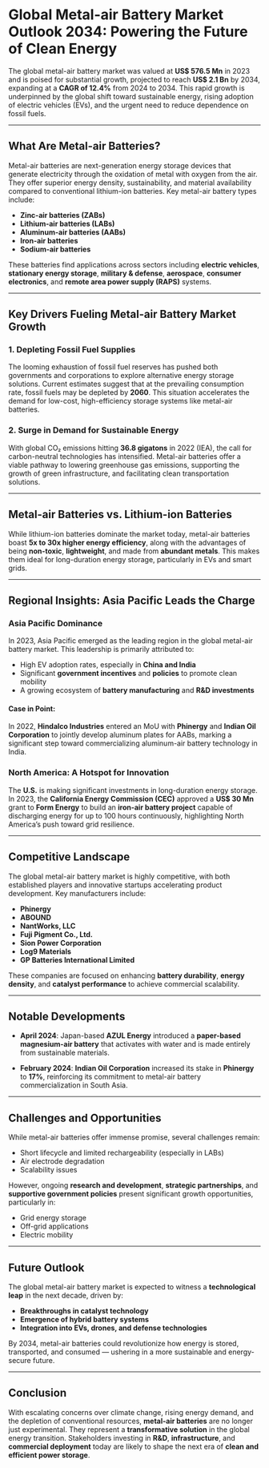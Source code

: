
# Global Metal-air Battery Market Outlook 2034: Powering the Future of Clean Energy

The global metal-air battery market was valued at **US$ 576.5 Mn** in 2023 and is poised for substantial growth, projected to reach **US$ 2.1 Bn** by 2034, expanding at a **CAGR of 12.4%** from 2024 to 2034. This rapid growth is underpinned by the global shift toward sustainable energy, rising adoption of electric vehicles (EVs), and the urgent need to reduce dependence on fossil fuels.

---

## What Are Metal-air Batteries?

Metal-air batteries are next-generation energy storage devices that generate electricity through the oxidation of metal with oxygen from the air. They offer superior energy density, sustainability, and material availability compared to conventional lithium-ion batteries. Key metal-air battery types include:

- **Zinc-air batteries (ZABs)**
- **Lithium-air batteries (LABs)**
- **Aluminum-air batteries (AABs)**
- **Iron-air batteries**
- **Sodium-air batteries**

These batteries find applications across sectors including **electric vehicles**, **stationary energy storage**, **military & defense**, **aerospace**, **consumer electronics**, and **remote area power supply (RAPS)** systems.

---

## Key Drivers Fueling Metal-air Battery Market Growth

### 1. Depleting Fossil Fuel Supplies

The looming exhaustion of fossil fuel reserves has pushed both governments and corporations to explore alternative energy storage solutions. Current estimates suggest that at the prevailing consumption rate, fossil fuels may be depleted by **2060**. This situation accelerates the demand for low-cost, high-efficiency storage systems like metal-air batteries.

### 2. Surge in Demand for Sustainable Energy

With global CO₂ emissions hitting **36.8 gigatons** in 2022 (IEA), the call for carbon-neutral technologies has intensified. Metal-air batteries offer a viable pathway to lowering greenhouse gas emissions, supporting the growth of green infrastructure, and facilitating clean transportation solutions.

---

## Metal-air Batteries vs. Lithium-ion Batteries

While lithium-ion batteries dominate the market today, metal-air batteries boast **5x to 30x higher energy efficiency**, along with the advantages of being **non-toxic**, **lightweight**, and made from **abundant metals**. This makes them ideal for long-duration energy storage, particularly in EVs and smart grids.

---

## Regional Insights: Asia Pacific Leads the Charge

### Asia Pacific Dominance

In 2023, Asia Pacific emerged as the leading region in the global metal-air battery market. This leadership is primarily attributed to:

- High EV adoption rates, especially in **China and India**
- Significant **government incentives** and **policies** to promote clean mobility
- A growing ecosystem of **battery manufacturing** and **R&D investments**

#### Case in Point:
In 2022, **Hindalco Industries** entered an MoU with **Phinergy** and **Indian Oil Corporation** to jointly develop aluminum plates for AABs, marking a significant step toward commercializing aluminum-air battery technology in India.

### North America: A Hotspot for Innovation

The **U.S.** is making significant investments in long-duration energy storage. In 2023, the **California Energy Commission (CEC)** approved a **US$ 30 Mn** grant to **Form Energy** to build an **iron-air battery project** capable of discharging energy for up to 100 hours continuously, highlighting North America’s push toward grid resilience.

---

## Competitive Landscape

The global metal-air battery market is highly competitive, with both established players and innovative startups accelerating product development. Key manufacturers include:

- **Phinergy**
- **ABOUND**
- **NantWorks, LLC**
- **Fuji Pigment Co., Ltd.**
- **Sion Power Corporation**
- **Log9 Materials**
- **GP Batteries International Limited**

These companies are focused on enhancing **battery durability**, **energy density**, and **catalyst performance** to achieve commercial scalability.

---

## Notable Developments

- **April 2024**: Japan-based **AZUL Energy** introduced a **paper-based magnesium-air battery** that activates with water and is made entirely from sustainable materials.

- **February 2024**: **Indian Oil Corporation** increased its stake in **Phinergy** to **17%**, reinforcing its commitment to metal-air battery commercialization in South Asia.

---

## Challenges and Opportunities

While metal-air batteries offer immense promise, several challenges remain:

- Short lifecycle and limited rechargeability (especially in LABs)
- Air electrode degradation
- Scalability issues

However, ongoing **research and development**, **strategic partnerships**, and **supportive government policies** present significant growth opportunities, particularly in:

- Grid energy storage  
- Off-grid applications  
- Electric mobility

---

## Future Outlook

The global metal-air battery market is expected to witness a **technological leap** in the next decade, driven by:

- **Breakthroughs in catalyst technology**
- **Emergence of hybrid battery systems**
- **Integration into EVs, drones, and defense technologies**

By 2034, metal-air batteries could revolutionize how energy is stored, transported, and consumed — ushering in a more sustainable and energy-secure future.

---

## Conclusion

With escalating concerns over climate change, rising energy demand, and the depletion of conventional resources, **metal-air batteries** are no longer just experimental. They represent a **transformative solution** in the global energy transition. Stakeholders investing in **R&D**, **infrastructure**, and **commercial deployment** today are likely to shape the next era of **clean and efficient power storage**.
